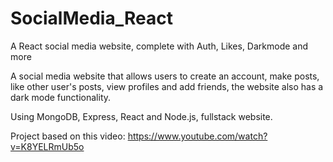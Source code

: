 # SocialMedia_React
A React social media website, complete with Auth, Likes, Darkmode and more


A social media website that allows users to create an account, make posts, like other user's posts, view profiles and add friends, 
the website also has a dark mode functionality.

Using MongoDB, Express, React and Node.js, fullstack website.

Project based on this video: https://www.youtube.com/watch?v=K8YELRmUb5o
